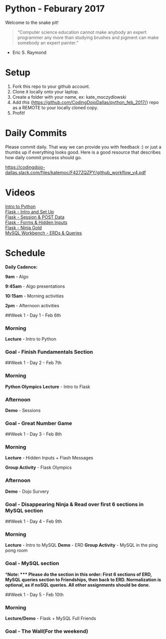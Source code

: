 Python - Feburary 2017
====================

Welcome to the snake pit! 

> “Computer science education cannot make anybody an expert programmer any more than studying brushes and pigment can make somebody an expert painter.”
- Eric S. Raymond

# Setup
 1. Fork this repo to your github account.
 2. Clone it locally onto your laptop.
 3. Create a folder with your name, ex: kate_moczydlowski
 4. Add *this* (https://github.com/CodingDojoDallas/python_feb_2017/) repo as a REMOTE to your locally cloned copy.
 5. Profit!
 
# Daily Commits

Please commit daily. That way we can provide you with feedback :) or just a thumbs up if everything looks good. Here is a good resource that describes how daily commit process should go.

https://codingdojo-dallas.slack.com/files/katemoc/F427ZQZPY/github_workflow_v4.pdf

# Videos
[Intro to Python](https://www.youtube.com/watch?v=aSOXz-o6qBo "Intro to Python") <br>
[Flask - Intro and Set Up](https://www.youtube.com/watch?v=0B91ls_C5mU "Flask - Intro and Set Up") <br>
[Flask - Session & POST Data](https://www.youtube.com/watch?v=ue4xuCplDJ0 "Flask - Session & POST Data") <br>
[Flask - Forms & Hidden Inputs](https://www.youtube.com/watch?v=2Dl5iWPH9Do "Flask - Forms & Hidden Inputs") <br>
[Flask - Ninja Gold](https://www.youtube.com/watch?v=y9ud060bhhI "Flask - Ninja Gold") <br>
[MySQL Workbench - ERDs & Queries](https://youtu.be/lDbMPBhMFWE "MySQL Workbench - ERDs & Queries")<br>


# Schedule

**Daily Cadence:**

**9am** - Algo

**9:45am** - Algo presentations

**10:15am** - Morning activities

**2pm** - Afternoon activities


##Week 1 - Day 1 - Feb 6th

### Morning
**Lecture** - Intro to Python

### Goal - Finish Fundamentals Section

##Week 1 - Day 2 - Feb 7th

### Morning
**Python Olympics**
**Lecture** - Intro to Flask

### Afternoon

**Demo** - Sessions

### Goal - Great Number Game


##Week 1 - Day 3 - Feb 8th

### Morning
**Lecture** - Hidden Inputs + Flash Messages

**Group Activity** - Flask Olympics

### Afternoon

**Demo** - Dojo Survery

### Goal - Disappearing Ninja & Read over first 6 sections in MySQL section


##Week 1 - Day 4 - Feb 9th

### Morning
**Lecture** - Intro to MySQL
**Demo** - ERD
**Group Activity** - MySQL in the ping pong room

### Goal - MySQL section

***Note: *** Please do the section in this order: First 6 sections of ERD, MySQL queries section to Friendships, then back to ERD. Normalization is optional, as if noSQL queries. All other assignments should be done.**


##Week 1 - Day 5 - Feb 10th

### Morning
**Lecture/Demo** - Flask + MySQL Full Friends

### Goal - The Wall(For the weekend)

 



